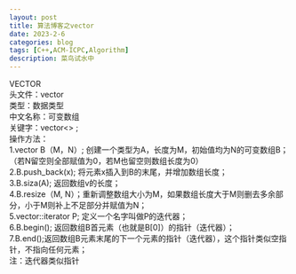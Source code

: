 ```yaml
---
layout: post
title: 算法博客之vector
date: 2023-2-6
categories: blog
tags: [C++,ACM-ICPC,Algorithm]
description: 菜鸟试水中
---
```

<article>
    VECTOR<br>
    头文件：vector<br>
    类型：数据类型<br>
    中文名称：可变数组<br>
    关键字：vector<>  ;<br>
    操作方法：<br>
    1.vector<A> B（M，N）; 创建一个类型为A，长度为M，初始值均为N的可变数组B；（若N留空则全部赋值为0，若M也留空则数组长度为0）<br>
    2.B.push_back(x); 将元素x插入到B的末尾，并增加数组长度；<br>
    3.B.siza(A); 返回数组v的长度；<br>
    4.B.resize（M, N）；重新调整数组大小为M，如果数组长度大于M则删去多余部分，小于M则补上不足部分并赋值为N；<br>
    5.vector<A>::iterator P; 定义一个名字叫做P的迭代器；<br>
    6.B.begin(); 返回数组B首元素（也就是B[0]）的指针（迭代器）；<br>
    7.B.end();返回数组B元素末尾的下一个元素的指针（迭代器），这个指针类似空指针，不指向任何元素；<br>
    注：迭代器类似指针
</article>